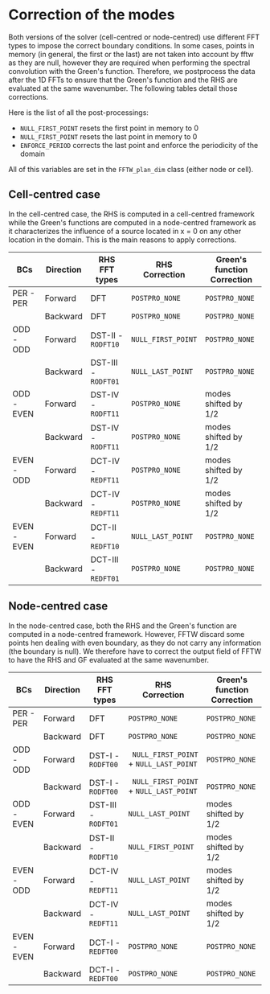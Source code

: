 # Correction of the modes 
Both versions of the solver (cell-centred or node-centred) use different FFT types to impose the correct boundary conditions. In some cases, points in memory (in general, the first or the last) are not taken into account by fftw as they are null, however they are required when performing the spectral convolution with the Green's function. Therefore, we postprocess the data after the 1D FFTs to ensure that the Green's function and the RHS are evaluated at the same wavenumber. The following tables detail those corrections.

Here is the list of all the post-processings: 
- `NULL_FIRST_POINT` resets the first point in memory to 0
- `NULL_FIRST_POINT` resets the last point in memory to 0
- `ENFORCE_PERIOD` corrects the last point and enforce the periodicity of the domain

All of this variables are set in the `FFTW_plan_dim` class (either node or cell).

## Cell-centred case 
In the cell-centred case, the RHS is computed in a cell-centred framework while the Green's functions are computed in a node-centred framework as it characterizes the influence of a source located in x = 0 on any other location in the domain. This is the main reasons to apply corrections.


| BCs            | Direction| RHS <br> FFT types |  RHS <br>  Correction | Green's function <br>  Correction |
| ----           | ---------|----     |-                  |-|                   
| PER - PER      | Forward  | DFT     | `POSTPRO_NONE` |`POSTPRO_NONE`|
|                | Backward | DFT     | `POSTPRO_NONE` |`POSTPRO_NONE`|
| ODD - ODD      | Forward  | DST-II - `RODFT10`   | `NULL_FIRST_POINT`| `POSTPRO_NONE`|
|                | Backward | DST-III - `RODFT01`  | `NULL_LAST_POINT`|`POSTPRO_NONE`|
| ODD - EVEN     | Forward  | DST-IV - `RODFT11`   | `POSTPRO_NONE`                              | modes shifted by 1/2|
|                | Backward | DST-IV - `RODFT11`   | `POSTPRO_NONE`                              | modes shifted by 1/2|
| EVEN - ODD     | Forward  | DCT-IV - `REDFT11`   | `POSTPRO_NONE`                              | modes shifted by 1/2|
|                | Backward | DCT-IV - `REDFT11`   | `POSTPRO_NONE`                              | modes shifted by 1/2|
| EVEN - EVEN    | Forward  | DCT-II - `REDFT10`   | `NULL_LAST_POINT`                          |`POSTPRO_NONE`|
|                | Backward | DCT-III - `REDFT01`  | `POSTPRO_NONE`                              | `POSTPRO_NONE`|




## Node-centred case
In the node-centred case, both the RHS and the Green's function are computed in a node-centred framework. However, FFTW discard some points hen dealing with even boundary, as they do not carry any information (the boundary is null). We therefore have to correct the output field of FFTW to have the RHS and GF evaluated at the same wavenumber. 

| BCs            | Direction| RHS <br> FFT types |  RHS <br>  Correction | Green's function <br>  Correction |
| ----           | ---------|----     |-                  |-|                   
| PER - PER      | Forward  | DFT     | `POSTPRO_NONE` |`POSTPRO_NONE`|
|                | Backward | DFT     | `POSTPRO_NONE` |`POSTPRO_NONE`|
| ODD - ODD      | Forward  | DST-I - `RODFT00`    | ` NULL_FIRST_POINT` + `NULL_LAST_POINT`| `POSTPRO_NONE`|
|                | Backward | DST-I - `RODFT00`    | ` NULL_FIRST_POINT` + `NULL_LAST_POINT`                         |`POSTPRO_NONE`|
| ODD - EVEN     | Forward  | DST-III - `RODFT01`  | `NULL_LAST_POINT`| modes shifted by 1/2|
|                | Backward | DST-II  - `RODFT10`  | `NULL_FIRST_POINT` | modes shifted by 1/2|
| EVEN - ODD     | Forward  | DCT-IV - `REDFT11`   | `NULL_LAST_POINT`                          | modes shifted by 1/2|
|                | Backward | DCT-IV - `REDFT11`   | `NULL_LAST_POINT`                              | modes shifted by 1/2|
| EVEN - EVEN    | Forward  | DCT-I - `REDFT00`    | `POSTPRO_NONE`                              |`POSTPRO_NONE`|
|                | Backward | DCT-I - `REDFT00`    | `POSTPRO_NONE`                              | `POSTPRO_NONE`|